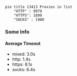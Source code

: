 
```mermaid
pie title 13413 Proxies in list
    "HTTP" : 9979
    "HTTPS": 1899
    "SOCKS" : 1980
```

### Some Info
#### Average Timeout

- mixed: 3.0s
- http: 1.4s
- https: 8.1s
- socks: 6.4s